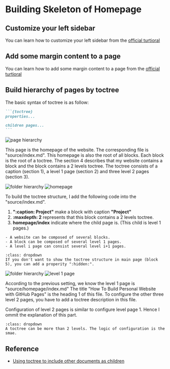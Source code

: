 # Building Skeleton of Homepage

## Customize your left sidebar
You can learn how to customize your left sidebar from the [official turtioral](https://sphinx-book-theme.readthedocs.io/en/latest/tutorials/get-started.html#customize-your-left-sidebar)

## Add some margin content to a page
You can learn how to add some margin content to a page from the [official turtioral](https://sphinx-book-theme.readthedocs.io/en/latest/tutorials/get-started.html#add-some-margin-content-to-a-page)

## Build hierarchy of pages by toctree
The basic syntax of toctree is as follow:
````md
```{toctree}  
properties...  

children pages...  
```
````
![page hierarchy](../_static/page_hierarchy.png)

This page is the homepage of the website. The corresponding file is "source/index.md". This homepage is also the root of all blocks. Each block is the root of a toctree. The section 4 describes that my website contains a block and the block contains a 2 levels toctree. The toctree consists of a caption (section 1), a level 1 page (section 2) and three level 2 pages (section 3). 

![folder hierarchy](../_static/folder_hierarchy.png)
![homepage](../_static/homepage_code.png)

To build the toctree structure, I add the following code into the "source/index.md".
1. **":caption: Project"** make a block with caption **"Project"**
1. **:maxdepth: 2** represents that this block contains a 2 levels toctree. 
1. **homepage/index** indicate where the child page is. (This child is level 1 pages.)

```{note}
- A website can be composed of several blocks.
- A block can be composed of several level 1 pages.
- A level i page can consist several level i+1 pages.
```
```{tip}
:class: dropdown
If you don't want to show the toctree structure in main page (block 5), you can add a properity ":hidden:".
```

![folder hierarchy](../_static/folder_hierarchy.png)
![level 1 page](../_static/level1_page_code.png)

According to the previous setting, we know the level 1 page is "source/homepage/index.md" The title "How To Build Personal Website with GitHub Pages" is the heading 1 of this file. To configure the other three level 2 pages, you have to add a toctree description in this file.  

Configuration of level 2 pages is similar to configure level page 1. Hence I ommit the explanation of this part. 
```{tip}
:class: dropdown
A toctree can be more than 2 levels. The logic of configuration is the smae.
```

## Reference
- [Using toctree to include other documents as children](https://myst-parser.readthedocs.io/en/latest/syntax/organising_content.html#using-toctree-to-include-other-documents-as-children)